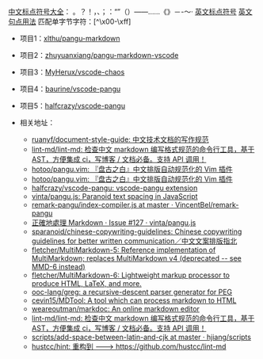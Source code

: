 [中文标点符号大全](http://www.chusan.com/zhongkao/67561.html)：
    。？！，、；：“”（）——……《》－-～·
[英文标点符号](http://www.fhdq.net/bd/46.html)
[英文句点用法](https://liuxue.ef.com.cn/english-references/english-grammar/period-full-stop-or-point/)
匹配单字节字符：[^\x00-\xff]
- 项目1：[xlthu/pangu\-markdown](https://github.com/xlthu/pangu-markdown)
- 项目2：[zhuyuanxiang/pangu\-markdown\-vscode](https://github.com/zhuyuanxiang/pangu-markdown-vscode)
- 项目3：[MyHerux/vscode\-chaos](https://github.com/MyHerux/vscode-chaos)
- 项目4：[baurine/vscode\-pangu](https://github.com/baurine/vscode-pangu)
- 项目5：[halfcrazy/vscode\-pangu](https://github.com/halfcrazy/vscode-pangu)

- 相关地址：

	- [ruanyf/document\-style\-guide: 中文技术文档的写作规范](https://github.com/ruanyf/document-style-guide)
	- [lint\-md/lint\-md: 检查中文 markdown 编写格式规范的命令行工具，基于 AST，方便集成 ci，写博客 / 文档必备。支持 API 调用！](https://github.com/lint-md/lint-md)
	- [hotoo/pangu\.vim: 『盘古之白』中文排版自动规范化的 Vim 插件](https://github.com/hotoo/pangu.vim)
	- [hotoo/pangu\.vim: 『盘古之白』中文排版自动规范化的 Vim 插件](https://github.com/sparanoid/chinese-copywriting-guidelines)
	- [halfcrazy/vscode\-pangu: vscode\-pangu extension](https://github.com/halfcrazy/vscode-pangu)
	- [vinta/pangu\.js: Paranoid text spacing in JavaScript](https://github.com/vinta/pangu.js)
	- [remark\-pangu/index\-compiler\.js at master · VincentBel/remark\-pangu](https://github.com/VincentBel/remark-pangu/blob/master/index-compiler.js)
	- [正確地處理 Markdown · Issue \#127 · vinta/pangu\.js](https://github.com/vinta/pangu.js/issues/127)
	- [sparanoid/chinese\-copywriting\-guidelines: Chinese copywriting guidelines for better written communication／中文文案排版指北](https://github.com/sparanoid/chinese-copywriting-guidelines)
	- [fletcher/MultiMarkdown\-5: Reference implementation of MultiMarkdown; replaces MultiMarkdown v4 \(deprecated \-\- see MMD\-6 instead\)](https://github.com/fletcher/MultiMarkdown-5)
	- [fletcher/MultiMarkdown\-6: Lightweight markup processor to produce HTML, LaTeX, and more\.](https://github.com/fletcher/MultiMarkdown-6)
	- [ooc\-lang/greg: a recursive\-descent parser generator for PEG](https://github.com/ooc-lang/greg)
	- [cevin15/MDTool: A tool which can process markdown to HTML](https://github.com/cevin15/MDTool)
	- [weareoutman/markdoc: An online markdown editor](https://github.com/weareoutman/markdoc)
	- [lint\-md/lint\-md: 检查中文 markdown 编写格式规范的命令行工具，基于 AST，方便集成 ci，写博客 / 文档必备。支持 API 调用！](https://github.com/lint-md/lint-md)
	- [scripts/add\-space\-between\-latin\-and\-cjk at master · hjiang/scripts](https://github.com/hjiang/scripts/blob/master/add-space-between-latin-and-cjk)
	- [hustcc/hint: 重构到 \-\-\-> https://github\.com/hustcc/lint\-md](https://github.com/hustcc/hint)